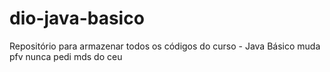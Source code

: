 # dio-java-basico
Repositório para armazenar todos os códigos do curso - Java Básico
muda pfv nunca pedi mds do ceu